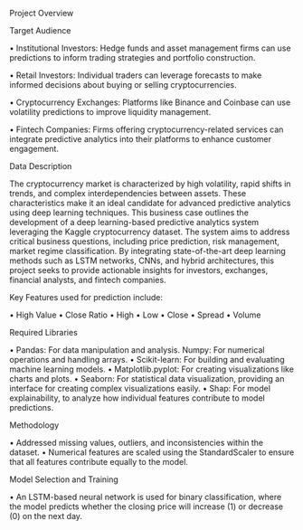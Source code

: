 Project Overview

Target Audience

•	Institutional Investors: Hedge funds and asset management firms can use predictions to inform trading strategies and portfolio construction.

•	Retail Investors: Individual traders can leverage forecasts to make informed decisions about buying or selling cryptocurrencies.

•	Cryptocurrency Exchanges: Platforms like Binance and Coinbase can use volatility predictions to improve liquidity management.

•	Fintech Companies: Firms offering cryptocurrency-related services can integrate predictive analytics into their platforms to enhance customer engagement.

Data Description

The cryptocurrency market is characterized by high volatility, rapid shifts in trends, and complex interdependencies between assets. These characteristics make it an ideal candidate for advanced predictive analytics using deep learning techniques. This business case outlines the development of a deep learning-based predictive analytics system leveraging the Kaggle cryptocurrency dataset. The system aims to address critical business questions, including price prediction, risk management, market regime classification. By integrating state-of-the-art deep learning methods such as LSTM networks, CNNs, and hybrid architectures, this project seeks to provide actionable insights for investors, exchanges, financial analysts, and fintech companies.

Key Features used for prediction include:

•	High Value
•	Close Ratio
•	High
•	Low
•	Close
•	Spread
•	Volume

Required Libraries

•	Pandas: For data manipulation and analysis. Numpy: For numerical operations and handling arrays. 
•	Scikit-learn: For building and evaluating machine learning models. 
•	Matplotlib.pyplot: For creating visualizations like charts and plots. 
•	Seaborn: For statistical data visualization, providing an interface for creating complex visualizations easily. 
•	Shap: For model explainability, to analyze how individual features contribute to model predictions.

Methodology

•	Addressed missing values, outliers, and inconsistencies within the dataset.
•	Numerical features are scaled using the StandardScaler to ensure that all features contribute equally to the model.

Model Selection and Training

•	An LSTM-based neural network is used for binary classification, where the model predicts whether the closing price will increase (1) or decrease (0) on the next day.







